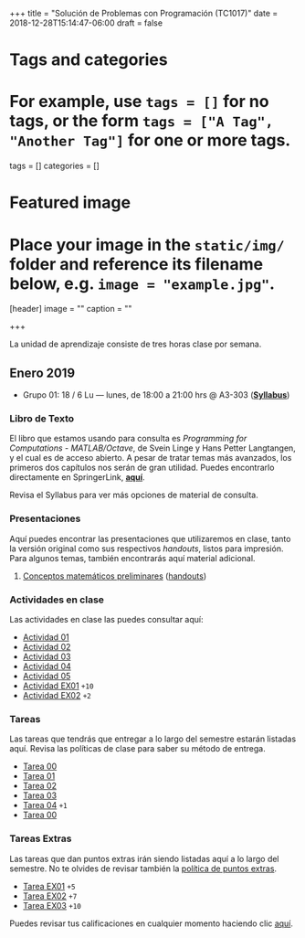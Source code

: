 +++
title = "Solución de Problemas con Programación (TC1017)"
date = 2018-12-28T15:14:47-06:00
draft = false

# Tags and categories
# For example, use `tags = []` for no tags, or the form `tags = ["A Tag", "Another Tag"]` for one or more tags.
tags = []
categories = []

# Featured image
# Place your image in the `static/img/` folder and reference its filename below, e.g. `image = "example.jpg"`.
[header]
image = ""
caption = ""

+++

La unidad de aprendizaje consiste de tres horas clase por semana.

## Enero 2019

- Grupo 01: 18 / 6 Lu &mdash; lunes, de 18:00 a 21:00 hrs @ A3-303 ([**Syllabus**](/docs/tc1017/tc1017-01_syllabus.pdf))

<!-- Mira también el **plan de trabajo**. -->

### Libro de Texto

El libro que estamos usando para consulta es *Programming for Computations - MATLAB/Octave*, de Svein Linge y Hans Petter Langtangen, y el cual es de acceso abierto.
A pesar de tratar temas más avanzados, los primeros dos capítulos nos serán de gran utilidad.
Puedes encontrarlo directamente en SpringerLink, [**aquí**](https://link.springer.com/book/10.1007%2F978-3-319-32452-4).

Revisa el Syllabus para ver más opciones de material de consulta.

### Presentaciones

Aquí puedes encontrar las presentaciones que utilizaremos en clase, tanto la versión original como sus respectivos *handouts*, listos para impresión.
Para algunos temas, también encontrarás aquí material adicional.

1. [Conceptos matemáticos preliminares](/docs/tc1017/lectures/01a-intro.pdf) ([handouts](/docs/tc1017/lectures/01a-intro-ho.pdf))

### Actividades en clase

Las actividades en clase las puedes consultar aquí:

- [Actividad 01](/docs/tc1017/assignments/a01.pdf)
- [Actividad 02](/docs/tc1017/assignments/a02.pdf)
- [Actividad 03](/docs/tc1017/assignments/a03.pdf)
- [Actividad 04](/docs/tc1017/assignments/a04.pdf)
- [Actividad 05](/docs/tc1017/assignments/a05.pdf)
- [Actividad EX01](/docs/tc1017/assignments/aex01.pdf) `+10`
- [Actividad EX02](/docs/tc1017/assignments/aex02.pdf) `+2`

### Tareas

Las tareas que tendrás que entregar a lo largo del semestre estarán listadas aquí. Revisa las políticas de clase para saber su método de entrega.

- [Tarea 00](/docs/tc1017/assignments/hw00.pdf)
- [Tarea 01](/docs/tc1017/assignments/hw01.pdf)
- [Tarea 02](/docs/tc1017/assignments/hw02.pdf)
- [Tarea 03](/docs/tc1017/assignments/hw03.pdf)
- [Tarea 04](/docs/tc1017/assignments/hw04.pdf) `+1`
- [Tarea 00](/docs/tc1017/assignments/hw00a.pdf)

### Tareas Extras

Las tareas que dan puntos extras irán siendo listadas aquí a lo largo del semestre.
No te olvides de revisar también la [política de puntos extras](/docs/tc1017/tc1017-01_stars.pdf).

- [Tarea EX01](/docs/tc1017/assignments/hwex01.pdf) `+5`
- [Tarea EX02](/docs/tc1017/assignments/hwex02.pdf) `+7`
- [Tarea EX03](/docs/tc1017/assignments/hwex03.pdf) `+10`

Puedes revisar tus calificaciones en cualquier momento haciendo clic [aquí](https://docs.google.com/spreadsheets/d/1Ty_C_9S-T4xl9PsvDorAIalE-E9fVvnXd9ZiLEj2dpU/).
